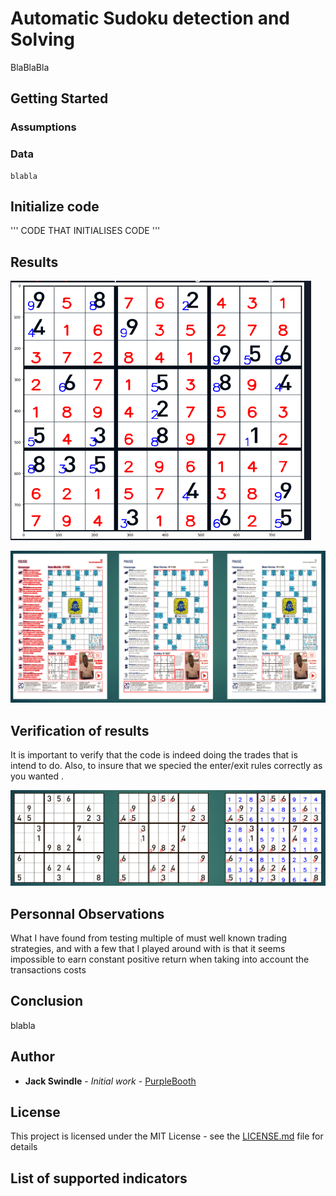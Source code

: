 # Automatic Sudoku detection and Solving


BlaBlaBla


## Getting Started



### Assumptions


### Data


```
blabla
```


## Initialize code


'''
CODE THAT INITIALISES CODE
'''

## Results


![pnl curve](/images/sds1.png)

![pnl curve](/images/sds2.png)

## Verification of results

It is important to verify that the code is indeed doing the trades that is intend to do. Also, to insure that we specied the enter/exit rules correctly as you wanted .

![pnl curve](/images/sds3.png)

<!--
Give an example

## Deployment
Add additional notes about how to deploy this on a live system

## Built With

* [Dropwizard](http://www.dropwizard.io/1.0.2/docs/) - The web framework used
* [Maven](https://maven.apache.org/) - Dependency Management
* [ROME](https://rometools.github.io/rome/) - Used to generate RSS Feeds
-->

## Personnal Observations

What I have found from testing multiple of must well known trading strategies, and with a few that I played around with is that it seems impossible to earn constant positive return when taking into account the transactions costs  

## Conclusion
blabla

<!--## Contributing

Please read [CONTRIBUTING.md](https://gist.github.com/PurpleBooth/b24679402957c63ec426) for details on our code of conduct, and the process for submitting pull requests to us.```

-->
## Author

* **Jack Swindle** - *Initial work* - [PurpleBooth](https://github.com/Jackymamouth)
<!--
See also the list of [contributors](https://github.com/your/project/contributors) who participated in this project.-->

## License

This project is licensed under the MIT License - see the [LICENSE.md](LICENSE.md) file for details

## List of supported indicators

